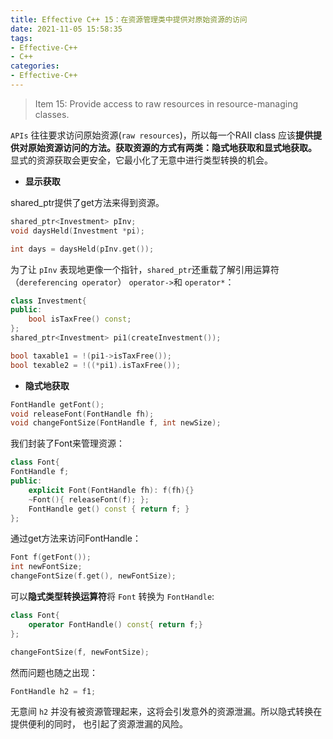 ```yaml
---
title: Effective C++ 15：在资源管理类中提供对原始资源的访问
date: 2021-11-05 15:58:35
tags:
- Effective-C++
- C++
categories:
- Effective-C++
---
```


> Item 15: Provide access to raw resources in resource-managing classes.

`APIs` 往往要求访问原始资源(`raw resources`)，所以每一个RAII class 应该**提供提供对原始资源访问的方法。获取资源的方式有两类：隐式地获取和显式地获取。** 显式的资源获取会更安全，它最小化了无意中进行类型转换的机会。

- **显示获取**

shared_ptr提供了get方法来得到资源。

```c++
shared_ptr<Investment> pInv;
void daysHeld(Investment *pi);

int days = daysHeld(pInv.get());
```

为了让 `pInv` 表现地更像一个指针，`shared_ptr`还重载了解引用运算符（`dereferencing operator`） `operator->`和 `operator*`：

```c++
class Investment{
public: 
    bool isTaxFree() const;
};
shared_ptr<Investment> pi1(createInvestment());

bool taxable1 = !(pi1->isTaxFree());
bool texable2 = !((*pi1).isTaxFree());
```

- **隐式地获取**

```c++
FontHandle getFont();
void releaseFont(FontHandle fh);
void changeFontSize(FontHandle f, int newSize);
```

我们封装了Font来管理资源：

```c++
class Font{
FontHandle f;
public:
    explicit Font(FontHandle fh): f(fh){}
    ~Font(){ releaseFont(f); };
    FontHandle get() const { return f; }
};
```

通过get方法来访问FontHandle：

```c++
Font f(getFont());
int newFontSize;
changeFontSize(f.get(), newFontSize);
```

可以**隐式类型转换运算符**将 `Font` 转换为 `FontHandle`:

```c++
class Font{
    operator FontHandle() const{ return f;}
};

changeFontSize(f, newFontSize);
```
然而问题也随之出现：

```c++
FontHandle h2 = f1;
```
无意间 `h2` 并没有被资源管理起来，这将会引发意外的资源泄漏。所以隐式转换在提供便利的同时， 也引起了资源泄漏的风险。 

